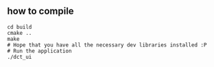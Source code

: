 ## how to compile
```
cd build
cmake ..
make
# Hope that you have all the necessary dev libraries installed :P
# Run the application
./dct_ui
```
